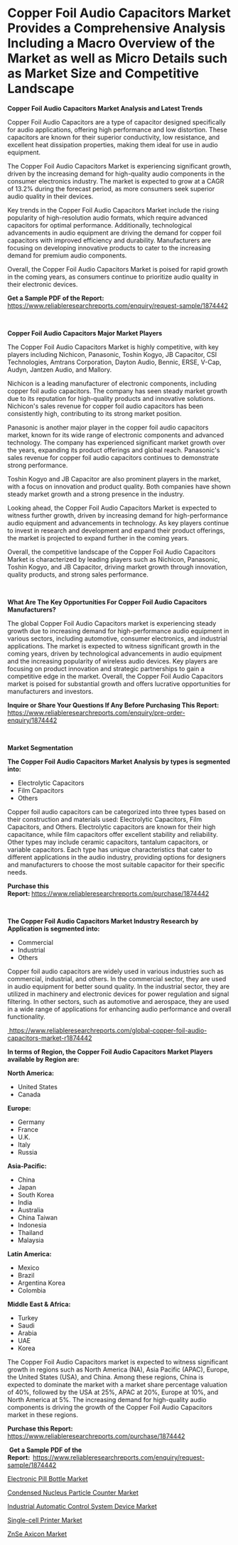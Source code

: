 <p><h1>Copper Foil Audio Capacitors Market Provides a Comprehensive Analysis Including a Macro Overview of the Market as well as Micro Details such as Market Size and Competitive Landscape</h1></p><p><strong>Copper Foil Audio Capacitors Market Analysis and Latest Trends</strong></p>
<p><p>Copper Foil Audio Capacitors are a type of capacitor designed specifically for audio applications, offering high performance and low distortion. These capacitors are known for their superior conductivity, low resistance, and excellent heat dissipation properties, making them ideal for use in audio equipment.</p><p>The Copper Foil Audio Capacitors Market is experiencing significant growth, driven by the increasing demand for high-quality audio components in the consumer electronics industry. The market is expected to grow at a CAGR of 13.2% during the forecast period, as more consumers seek superior audio quality in their devices.</p><p>Key trends in the Copper Foil Audio Capacitors Market include the rising popularity of high-resolution audio formats, which require advanced capacitors for optimal performance. Additionally, technological advancements in audio equipment are driving the demand for copper foil capacitors with improved efficiency and durability. Manufacturers are focusing on developing innovative products to cater to the increasing demand for premium audio components.</p><p>Overall, the Copper Foil Audio Capacitors Market is poised for rapid growth in the coming years, as consumers continue to prioritize audio quality in their electronic devices.</p></p>
<p><strong>Get a Sample PDF of the Report:&nbsp;</strong> <a href="https://www.reliableresearchreports.com/enquiry/request-sample/1874442">https://www.reliableresearchreports.com/enquiry/request-sample/1874442</a></p>
<p>&nbsp;</p>
<p><strong>Copper Foil Audio Capacitors Major Market Players</strong></p>
<p><p>The Copper Foil Audio Capacitors Market is highly competitive, with key players including Nichicon, Panasonic, Toshin Kogyo, JB Capacitor, CSI Technologies, Amtrans Corporation, Dayton Audio, Bennic, ERSE, V-Cap, Audyn, Jantzen Audio, and Mallory. </p><p>Nichicon is a leading manufacturer of electronic components, including copper foil audio capacitors. The company has seen steady market growth due to its reputation for high-quality products and innovative solutions. Nichicon's sales revenue for copper foil audio capacitors has been consistently high, contributing to its strong market position.</p><p>Panasonic is another major player in the copper foil audio capacitors market, known for its wide range of electronic components and advanced technology. The company has experienced significant market growth over the years, expanding its product offerings and global reach. Panasonic's sales revenue for copper foil audio capacitors continues to demonstrate strong performance.</p><p>Toshin Kogyo and JB Capacitor are also prominent players in the market, with a focus on innovation and product quality. Both companies have shown steady market growth and a strong presence in the industry.</p><p>Looking ahead, the Copper Foil Audio Capacitors Market is expected to witness further growth, driven by increasing demand for high-performance audio equipment and advancements in technology. As key players continue to invest in research and development and expand their product offerings, the market is projected to expand further in the coming years.</p><p>Overall, the competitive landscape of the Copper Foil Audio Capacitors Market is characterized by leading players such as Nichicon, Panasonic, Toshin Kogyo, and JB Capacitor, driving market growth through innovation, quality products, and strong sales performance.</p></p>
<p>&nbsp;</p>
<p><strong>What Are The Key Opportunities For Copper Foil Audio Capacitors Manufacturers?</strong></p>
<p><p>The global Copper Foil Audio Capacitors market is experiencing steady growth due to increasing demand for high-performance audio equipment in various sectors, including automotive, consumer electronics, and industrial applications. The market is expected to witness significant growth in the coming years, driven by technological advancements in audio equipment and the increasing popularity of wireless audio devices. Key players are focusing on product innovation and strategic partnerships to gain a competitive edge in the market. Overall, the Copper Foil Audio Capacitors market is poised for substantial growth and offers lucrative opportunities for manufacturers and investors.</p></p>
<p><strong>Inquire or Share Your Questions If Any Before Purchasing This Report:</strong> <a href="https://www.reliableresearchreports.com/enquiry/pre-order-enquiry/1874442">https://www.reliableresearchreports.com/enquiry/pre-order-enquiry/1874442</a></p>
<p>&nbsp;</p>
<p><strong>Market Segmentation</strong></p>
<p><strong>The Copper Foil Audio Capacitors Market Analysis by types is segmented into:</strong></p>
<p><ul><li>Electrolytic Capacitors</li><li>Film Capacitors</li><li>Others</li></ul></p>
<p><p>Copper foil audio capacitors can be categorized into three types based on their construction and materials used: Electrolytic Capacitors, Film Capacitors, and Others. Electrolytic capacitors are known for their high capacitance, while film capacitors offer excellent stability and reliability. Other types may include ceramic capacitors, tantalum capacitors, or variable capacitors. Each type has unique characteristics that cater to different applications in the audio industry, providing options for designers and manufacturers to choose the most suitable capacitor for their specific needs.</p></p>
<p><strong>Purchase this Report:&nbsp;</strong><a href="https://www.reliableresearchreports.com/purchase/1874442">https://www.reliableresearchreports.com/purchase/1874442</a></p>
<p>&nbsp;</p>
<p><strong>The Copper Foil Audio Capacitors Market Industry Research by Application is segmented into:</strong></p>
<p><ul><li>Commercial</li><li>Industrial</li><li>Others</li></ul></p>
<p><p>Copper foil audio capacitors are widely used in various industries such as commercial, industrial, and others. In the commercial sector, they are used in audio equipment for better sound quality. In the industrial sector, they are utilized in machinery and electronic devices for power regulation and signal filtering. In other sectors, such as automotive and aerospace, they are used in a wide range of applications for enhancing audio performance and overall functionality.</p></p>
<p><a href="https://www.reliableresearchreports.com/global-copper-foil-audio-capacitors-market-r1874442">&nbsp;https://www.reliableresearchreports.com/global-copper-foil-audio-capacitors-market-r1874442</a></p>
<p><strong>In terms of Region, the Copper Foil Audio Capacitors Market Players available by Region are:</strong></p>
<p>
    <p> <strong> North America: </strong>
        <ul>
            <li>United States</li>
            <li>Canada</li>
        </ul>
        </p> 
    <p> <strong> Europe: </strong>
        <ul>
            <li>Germany</li>
            <li>France</li>
            <li>U.K.</li>
            <li>Italy</li>
            <li>Russia</li>
        </ul>
        </p> 
    <p> <strong> Asia-Pacific: </strong>
        <ul>
            <li>China</li>
            <li>Japan</li>
            <li>South Korea</li>
            <li>India</li>
            <li>Australia</li>
            <li>China Taiwan</li>
            <li>Indonesia</li>
            <li>Thailand</li>
            <li>Malaysia</li>
        </ul>
        </p> 
    <p> <strong> Latin America: </strong>
        <ul>
            <li>Mexico</li>
            <li>Brazil</li>
            <li>Argentina Korea</li>
            <li>Colombia</li>
        </ul>
        </p> 
    <p> <strong> Middle East & Africa: </strong>
        <ul>
            <li>Turkey</li>
            <li>Saudi</li>
            <li>Arabia</li>
            <li>UAE</li>
            <li>Korea</li>
        </ul>
    </p>
    </p>
<p><p>The Copper Foil Audio Capacitors market is expected to witness significant growth in regions such as North America (NA), Asia Pacific (APAC), Europe, the United States (USA), and China. Among these regions, China is expected to dominate the market with a market share percentage valuation of 40%, followed by the USA at 25%, APAC at 20%, Europe at 10%, and North America at 5%. The increasing demand for high-quality audio components is driving the growth of the Copper Foil Audio Capacitors market in these regions.</p></p>
<p><strong>Purchase this Report: </strong><a href="https://www.reliableresearchreports.com/purchase/1874442">https://www.reliableresearchreports.com/purchase/1874442</a></p>
<p>&nbsp;<strong>Get a Sample PDF of the Report:&nbsp;&nbsp;</strong><a href="https://www.reliableresearchreports.com/enquiry/request-sample/1874442">https://www.reliableresearchreports.com/enquiry/request-sample/1874442</a></p>
<p><strong></strong></p>
<p><p><a href="https://issuu.com/reportprime-2/docs/electronic-pill-bottle-market-size-2030.pptx">Electronic Pill Bottle Market</a></p><p><a href="https://github.com/ranaacryptoaddmin/Market-Research-Report-List-1/blob/main/condensed-nucleus-particle-counter-market.md">Condensed Nucleus Particle Counter Market</a></p><p><a href="https://github.com/RoccoManning/Market-Research-Report-List-6/blob/main/industrial-automatic-control-system-device-market.md">Industrial Automatic Control System Device Market</a></p><p><a href="https://github.com/mauripalmi/Market-Research-Report-List-4/blob/main/single-cell-printer-market.md">Single-cell Printer Market</a></p><p><a href="https://github.com/gulaimolin/Market-Research-Report-List-5/blob/main/znse-axicon-market.md">ZnSe Axicon Market</a></p></p>